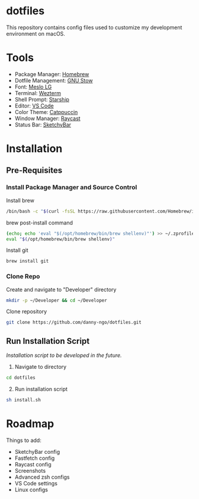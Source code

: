 # dotfiles

This repository contains config files used to customize my development environment on macOS. 

# Tools

- Package Manager: [Homebrew](https://brew.sh/)
- Dotfile Management: [GNU Stow](https://www.gnu.org/software/stow/)
- Font: [Meslo LG](https://github.com/andreberg/Meslo-Font)
- Terminal: [Wezterm](https://wezfurlong.org/wezterm/index.html)
- Shell Prompt: [Starship](https://starship.rs/)
- Editor: [VS Code](https://code.visualstudio.com/)
- Color Theme: [Catppuccin](https://catppuccin.com/)
- Window Manager: [Raycast](https://www.raycast.com/)
- Status Bar: [SketchyBar](https://felixkratz.github.io/SketchyBar/)

# Installation

## Pre-Requisites
### Install Package Manager and Source Control
Install brew
```bash
/bin/bash -c "$(curl -fsSL https://raw.githubusercontent.com/Homebrew/install/HEAD/install.sh)"
```
brew post-install command
```bash
(echo; echo 'eval "$(/opt/homebrew/bin/brew shellenv)"') >> ~/.zprofile
eval "$(/opt/homebrew/bin/brew shellenv)"
```
Install git
```bash
brew install git
```

### Clone Repo
Create and navigate to "Developer" directory
```bash
mkdir -p ~/Developer && cd ~/Developer
```
Clone repository
```bash
git clone https://github.com/danny-ngo/dotfiles.git
```

## Run Installation Script
*Installation script to be developed in the future.* 
1. Navigate to directory
```bash
cd dotfiles
```
2. Run installation script
```bash
sh install.sh
```

# Roadmap

Things to add:
- SketchyBar config
- Fastfetch config
- Raycast config
- Screenshots
- Advanced zsh configs
- VS Code settings
- Linux configs